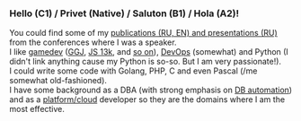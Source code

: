 ### Hello (C1) / Privet (Native) / Saluton (B1) / Hola (A2)!
  
You could find some of my [publications (RU, EN) and presentations (RU)](https://github.com/Areso/presentations-publications) from the conferences where I was a speaker.  
I like [gamedev](https://github.com/Areso/1255-burgomaster) ([GGJ](https://github.com/Areso/mmorpg-ggj2020), [JS 13k](https://github.com/Areso/js-kiseijuu), and [so on](https://github.com/Areso/Tasogare-doki)), [DevOps](https://github.com/Areso/Webinar-ansible) (somewhat) and Python (I didn't link anything cause my Python is so-so. But I am very passionate!).  
I could write some code with Golang, PHP, C and even Pascal (/me somewhat old-fashioned).  
I have some background as a DBA (with strong emphasis on [DB automation](https://github.com/Areso/hdp-jobs)) and as a [platform/cloud](https://github.com/Areso/Webinar-ansible) developer so they are the domains where I am the most effective.  
